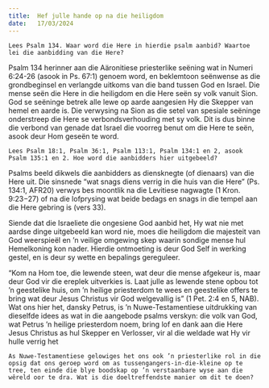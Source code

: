 ```yaml
---
title:  Hef julle hande op na die heiligdom
date:   17/03/2024
---
```


`Lees Psalm 134. Waar word die Here in hierdie psalm aanbid? Waartoe lei die aanbidding van die Here?`

Psalm 134 herinner aan die Aäronitiese priesterlike seëning wat in Numeri 6:24-26 (asook in Ps. 67:1) genoem word, en beklemtoon seënwense as die grondbeginsel en verlangde uitkoms van die band tussen God en Israel. Die mense seën die Here in die heiligdom en die Here seën sy volk vanuit Sion. God se seëninge betrek alle lewe op aarde aangesien Hy die Skepper van hemel en aarde is. Die verwysing na Sion as die setel van spesiale seëninge onderstreep die Here se verbondsverhouding met sy volk. Dit is dus binne die verbond van genade dat Israel die voorreg benut om die Here te seën, asook deur Hom geseën te word.

`Lees Psalm 18:1, Psalm 36:1, Psalm 113:1, Psalm 134:1 en 2, asook Psalm 135:1 en 2. Hoe word die aanbidders hier uitgebeeld?`

Psalms beeld dikwels die aanbidders as diensknegte (of dienaars) van die Here uit. Die sinsnede “wat snags diens verrig in die huis van die Here” (Ps. 134:1, AFR20) verwys bes moontlik na die Levitiese nagwagte (1 Kron. 9:23−27) of na die lofprysing wat beide bedags en snags in die tempel aan die Here gebring is (vers 33).

Siende dat die Israeliete die ongesiene God aanbid het, Hy wat nie met aardse dinge uitgebeeld kan word nie, moes die heiligdom die majesteit van God weerspieël en ’n veilige omgewing skep waarin sondige mense hul Hemelkoning kon nader. Hierdie ontmoeting is deur God Self in werking gestel, en is deur sy wette en bepalings gereguleer.

“Kom na Hom toe, die lewende steen, wat deur die mense afgekeur is, maar deur God vir die ereplek uitverkies is. Laat julle as lewende stene opbou tot ’n geestelike huis, om ’n heilige priesterdom te wees en geestelike offers te bring wat deur Jesus Christus vir God welgevallig is” (1 Pet. 2:4 en 5, NAB). Wat ons hier het, dansky Petrus, is ’n Nuwe-Testamentiese uitdrukking van dieselfde idees as wat in die aangebode psalms verskyn: die volk van God, wat Petrus ’n heilige priesterdom noem, bring lof en dank aan die Here Jesus Christus as hul Skepper en Verlosser, vir al die weldade wat Hy vir hulle verrig het

`As Nuwe-Testamentiese gelowiges het ons ook ’n priesterlike rol in die opsig dat ons geroep word om as tussengangers-in-die-kleine op te tree, ten einde die blye boodskap op ’n verstaanbare wyse aan die wêreld oor te dra. Wat is die doeltreffendste manier om dit te doen?`